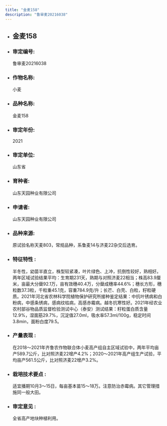 ```yaml
---
title: "金麦158"
description: "鲁审麦20216038"
---
```

* ## 金麦158
* ###  审定编号:  
   鲁审麦20216038

*  ### 作物名称:  
   小麦

*   ###  品种名称: 
    金麦158

*   ### 审定年份: 
    2021

*   ### 审定单位:  
    山东省

*   ### 育种者:  
    山东天园种业有限公司

*   ### 申请者:  
    山东天园种业有限公司

*   ### 品种来源:  
    原试验名称天麦803，常规品种，系鲁麦14与济麦22杂交后选育。

*   ### 特征特性 : 
    半冬性，幼苗半直立，株型较紧凑，叶片绿色、上冲，抗倒性较好，熟相好。两年区域试验结果平均：生育期231天，熟期与对照济麦22相当；株高83.9厘米，亩最大分蘖92.1万，亩有效穗40.4万，分蘖成穗率44.6%；穗长方形，穗粒数37.3粒，千粒重45.1克，容重784.9克/升；长芒、白壳、白粒，籽粒硬质。2021年河北省农林科学院植物保护研究所接种鉴定结果：中抗叶锈病和白粉病，中感条锈病，感病纹枯病，高感赤霉病。越冬抗寒性好。2021年经农业农村部谷物品质监督检验测试中心（泰安）测试结果：籽粒蛋白质含量12.9%，湿面筋29.7%，沉淀值27.0ml，吸水率57.3ml/100g，稳定时间3.8min，面粉白度79.5。

*   ### 产量表现 : 
    在2018～2021年齐鲁农作物联合体小麦高产组自主区域试验中，两年平均亩产589.7公斤，比对照济麦22增产4.2%；2020～2021年高产组生产试验，平均亩产561.5公斤，比对照济麦22增产3.2%。

*   ### 栽培技术要点 : 
    适宜播期10月3～15日，每亩基本苗15～18万。注意防治赤霉病。其它管理措施同一般大田。

*   ### 审定意见 : 
    全省高产地块种植利用。
